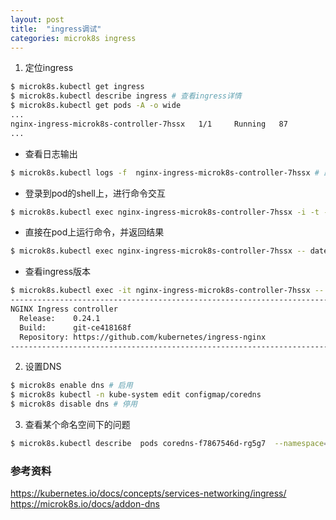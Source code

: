```yaml
---
layout: post
title:  "ingress调试"
categories: microk8s ingress
---
```


1. 定位ingress

```bash
$ microk8s.kubectl get ingress
$ microk8s.kubectl describe ingress # 查看ingress详情
$ microk8s.kubectl get pods -A -o wide
...
nginx-ingress-microk8s-controller-7hssx   1/1     Running   87         246d
...
```
- 查看日志输出
```bash
$ microk8s.kubectl logs -f  nginx-ingress-microk8s-controller-7hssx # 跟踪日志
```

- 登录到pod的shell上，进行命令交互
```bash
$ microk8s.kubectl exec nginx-ingress-microk8s-controller-7hssx -i -t -- bash
```

- 直接在pod上运行命令，并返回结果
```bash
$ microk8s.kubectl exec nginx-ingress-microk8s-controller-7hssx -- date
```

- 查看ingress版本

```bash
$ microk8s.kubectl exec -it nginx-ingress-microk8s-controller-7hssx -- /nginx-ingress-controller --version
-------------------------------------------------------------------------------
NGINX Ingress controller
  Release:    0.24.1
  Build:      git-ce418168f
  Repository: https://github.com/kubernetes/ingress-nginx
-------------------------------------------------------------------------------
```

2. 设置DNS

```bash
$ microk8s enable dns # 启用
$ microk8s kubectl -n kube-system edit configmap/coredns
$ microk8s disable dns # 停用
```

3. 查看某个命名空间下的问题

```bash
$ microk8s.kubectl describe  pods coredns-f7867546d-rg5g7  --namespace=kube-system
```

### 参考资料
https://kubernetes.io/docs/concepts/services-networking/ingress/
https://microk8s.io/docs/addon-dns
